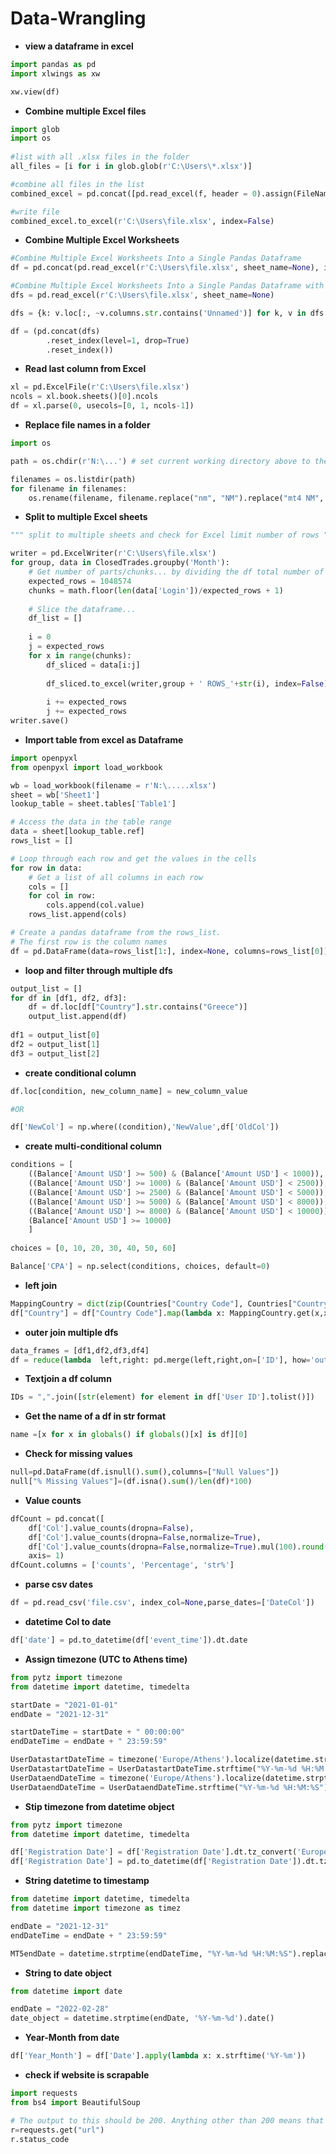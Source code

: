 # Data-Wrangling

- **view a dataframe in excel**

```python
import pandas as pd
import xlwings as xw

xw.view(df)
```

- **Combine multiple Excel files**

```python
import glob
import os
  
#list with all .xlsx files in the folder
all_files = [i for i in glob.glob(r'C:\Users\*.xlsx')]

#combine all files in the list
combined_excel = pd.concat([pd.read_excel(f, header = 0).assign(FileName=os.path.basename(f)) for f in all_files],ignore_index=True)

#write file
combined_excel.to_excel(r'C:\Users\file.xlsx', index=False)
```

- **Combine Multiple Excel Worksheets**

```python
#Combine Multiple Excel Worksheets Into a Single Pandas Dataframe
df = pd.concat(pd.read_excel(r'C:\Users\file.xlsx', sheet_name=None), ignore_index=True)

#Combine Multiple Excel Worksheets Into a Single Pandas Dataframe with a new column for each sheet name
dfs = pd.read_excel(r'C:\Users\file.xlsx', sheet_name=None)

dfs = {k: v.loc[:, ~v.columns.str.contains('Unnamed')] for k, v in dfs.items()}

df = (pd.concat(dfs)
        .reset_index(level=1, drop=True)
        .reset_index())
```

- **Read last column from Excel**

```python
xl = pd.ExcelFile(r'C:\Users\file.xlsx')
ncols = xl.book.sheets()[0].ncols
df = xl.parse(0, usecols=[0, 1, ncols-1])
```

- **Replace file names in a folder**

```python
import os

path = os.chdir(r'N:\...') # set current working directory above to the required path

filenames = os.listdir(path)
for filename in filenames:
    os.rename(filename, filename.replace("nm", "NM").replace("mt4 NM", "NM").replace("mt5 NM", "NM").replace("NM mt4", "NM").replace("NM mt5", "NM"))
```

- **Split to multiple Excel sheets**

```python
""" split to multiple sheets and check for Excel limit number of rows """

writer = pd.ExcelWriter(r'C:\Users\file.xlsx')
for group, data in ClosedTrades.groupby('Month'):
    # Get number of parts/chunks... by dividing the df total number of rows by expected number of rows plus 1
    expected_rows = 1048574
    chunks = math.floor(len(data['Login'])/expected_rows + 1)
    
    # Slice the dataframe...
    df_list = []
    
    i = 0
    j = expected_rows
    for x in range(chunks):
        df_sliced = data[i:j]
        
        df_sliced.to_excel(writer,group + ' ROWS_'+str(i), index=False)
        
        i += expected_rows
        j += expected_rows
writer.save()
```
- **Import table from excel as Dataframe**

```python
import openpyxl
from openpyxl import load_workbook

wb = load_workbook(filename = r'N:\.....xlsx')
sheet = wb['Sheet1']
lookup_table = sheet.tables['Table1']

# Access the data in the table range
data = sheet[lookup_table.ref]
rows_list = []

# Loop through each row and get the values in the cells
for row in data:
    # Get a list of all columns in each row
    cols = []
    for col in row:
        cols.append(col.value)
    rows_list.append(cols)

# Create a pandas dataframe from the rows_list.
# The first row is the column names
df = pd.DataFrame(data=rows_list[1:], index=None, columns=rows_list[0])
```

- **loop and filter through multiple dfs**

```python
output_list = []
for df in [df1, df2, df3]:
    df = df.loc[df["Country"].str.contains("Greece")]
    output_list.append(df)
  
df1 = output_list[0]
df2 = output_list[1]  
df3 = output_list[2]
```
- **create conditional column**

```python
df.loc[condition, new_column_name] = new_column_value

#OR

df['NewCol'] = np.where((condition),'NewValue',df['OldCol'])
```

- **create multi-conditional column**

```python
conditions = [
    ((Balance['Amount USD'] >= 500) & (Balance['Amount USD'] < 1000)),
    ((Balance['Amount USD'] >= 1000) & (Balance['Amount USD'] < 2500)),
    ((Balance['Amount USD'] >= 2500) & (Balance['Amount USD'] < 5000)),
    ((Balance['Amount USD'] >= 5000) & (Balance['Amount USD'] < 8000)),
    ((Balance['Amount USD'] >= 8000) & (Balance['Amount USD'] < 10000)),
    (Balance['Amount USD'] >= 10000)
    ] 
      
choices = [0, 10, 20, 30, 40, 50, 60]

Balance['CPA'] = np.select(conditions, choices, default=0)
```

- **left join**

```python
MappingCountry = dict(zip(Countries["Country Code"], Countries["Country"]))
df["Country"] = df["Country Code"].map(lambda x: MappingCountry.get(x,x))
```

- **outer join multiple dfs**

```python
data_frames = [df1,df2,df3,df4]
df = reduce(lambda  left,right: pd.merge(left,right,on=['ID'], how='outer'), data_frames).fillna(0)
```

- **Textjoin a df column**

```python
IDs = ",".join([str(element) for element in df['User ID'].tolist()])
```

- **Get the name of a df in str format**

```python
name =[x for x in globals() if globals()[x] is df][0]
```

- **Check for missing values**

```python
null=pd.DataFrame(df.isnull().sum(),columns=["Null Values"])
null["% Missing Values"]=(df.isna().sum()/len(df)*100)
```

- **Value counts**

```python
dfCount = pd.concat([
    df['Col'].value_counts(dropna=False),
    df['Col'].value_counts(dropna=False,normalize=True),
    df['Col'].value_counts(dropna=False,normalize=True).mul(100).round(1).astype(str) + '%'],
    axis= 1)
dfCount.columns = ['counts', 'Percentage', 'str%']
```

- **parse csv dates**

```python
df = pd.read_csv('file.csv', index_col=None,parse_dates=['DateCol'])
```

- **datetime Col to date**

```python
df['date'] = pd.to_datetime(df['event_time']).dt.date
```

- **Assign timezone (UTC to Athens time)**

```python
from pytz import timezone
from datetime import datetime, timedelta

startDate = "2021-01-01" 
endDate = "2021-12-31"

startDateTime = startDate + " 00:00:00"
endDateTime = endDate + " 23:59:59"

UserDatastartDateTime = timezone('Europe/Athens').localize(datetime.strptime(startDateTime, "%Y-%m-%d %H:%M:%S")).astimezone(timezone('UTC'))
UserDatastartDateTime = UserDatastartDateTime.strftime("%Y-%m-%d %H:%M:%S")
UserDataendDateTime = timezone('Europe/Athens').localize(datetime.strptime(endDateTime, "%Y-%m-%d %H:%M:%S")).astimezone(timezone('UTC'))
UserDataendDateTime = UserDataendDateTime.strftime("%Y-%m-%d %H:%M:%S")
```

- **Stip timezone from datetime object**

```python
from pytz import timezone
from datetime import datetime, timedelta

df['Registration Date'] = df['Registration Date'].dt.tz_convert('Europe/Athens')
df['Registration Date'] = pd.to_datetime(df['Registration Date']).dt.tz_localize(None)
```
- **String datetime to timestamp**

```python
from datetime import datetime, timedelta
from datetime import timezone as timez

endDate = "2021-12-31"
endDateTime = endDate + " 23:59:59"

MT5endDate = datetime.strptime(endDateTime, "%Y-%m-%d %H:%M:%S").replace(tzinfo = timez.utc).timestamp()
```

- **String to date object**

```python
from datetime import date

endDate = "2022-02-28"
date_object = datetime.strptime(endDate, '%Y-%m-%d').date()
```

- **Year-Month from date**

```python
df['Year_Month'] = df['Date'].apply(lambda x: x.strftime('%Y-%m'))
```

- **check if website is scrapable**

```python
import requests
from bs4 import BeautifulSoup 

# The output to this should be 200. Anything other than 200 means that the website your trying to scrape either does not allow web scraping or allows partially.
r=requests.get("url")
r.status_code
```

